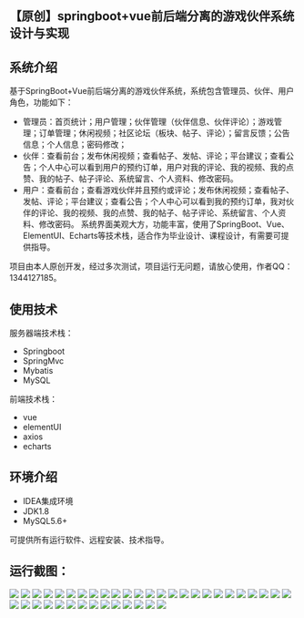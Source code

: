 ## 【原创】springboot+vue前后端分离的游戏伙伴系统设计与实现

## 系统介绍

基于SpringBoot+Vue前后端分离的游戏伙伴系统，系统包含管理员、伙伴、用户角色，功能如下：
- 管理员：首页统计；用户管理；伙伴管理（伙伴信息、伙伴评论）；游戏管理；订单管理；休闲视频；社区论坛（板块、帖子、评论）；留言反馈；公告信息；个人信息；密码修改；
- 伙伴：查看前台；发布休闲视频；查看帖子、发帖、评论；平台建议；查看公告；个人中心可以看到用户的预约订单，用户对我的评论、我的视频、我的点赞、我的帖子、帖子评论、系统留言、个人资料、修改密码。
- 用户：查看前台；查看游戏伙伴并且预约或评论；发布休闲视频；查看帖子、发帖、评论；平台建议；查看公告；个人中心可以看到我的预约订单，我对伙伴的评论、我的视频、我的点赞、我的帖子、帖子评论、系统留言、个人资料、修改密码。
系统界面美观大方，功能丰富，使用了SpringBoot、Vue、ElementUI、Echarts等技术栈，适合作为毕业设计、课程设计，有需要可提供指导。

项目由本人原创开发，经过多次测试，项目运行无问题，请放心使用，作者QQ：1344127185。

## 使用技术

服务器端技术栈：

- Springboot
- SpringMvc
- Mybatis
- MySQL

前端技术栈：

- vue
- elementUI
- axios
- echarts

## 环境介绍

- IDEA集成环境
- JDK1.8
- MySQL5.6+

可提供所有运行软件、远程安装、技术指导。

## 运行截图：
![](https://github.com/itcoderyhl/game-player-server/blob/main/images/1.png)
![](https://github.com/itcoderyhl/game-player-server/blob/main/images/2.png)
![](https://github.com/itcoderyhl/game-player-server/blob/main/images/3.png)
![](https://github.com/itcoderyhl/game-player-server/blob/main/images/4.png)
![](https://github.com/itcoderyhl/game-player-server/blob/main/images/5.png)
![](https://github.com/itcoderyhl/game-player-server/blob/main/images/6.png)
![](https://github.com/itcoderyhl/game-player-server/blob/main/images/7.png)
![](https://github.com/itcoderyhl/game-player-server/blob/main/images/8.png)
![](https://github.com/itcoderyhl/game-player-server/blob/main/images/9.png)
![](https://github.com/itcoderyhl/game-player-server/blob/main/images/10.png)
![](https://github.com/itcoderyhl/game-player-server/blob/main/images/11.png)
![](https://github.com/itcoderyhl/game-player-server/blob/main/images/12.png)
![](https://github.com/itcoderyhl/game-player-server/blob/main/images/13.png)
![](https://github.com/itcoderyhl/game-player-server/blob/main/images/14.png)
![](https://github.com/itcoderyhl/game-player-server/blob/main/images/15.png)
![](https://github.com/itcoderyhl/game-player-server/blob/main/images/16.png)
![](https://github.com/itcoderyhl/game-player-server/blob/main/images/17.png)
![](https://github.com/itcoderyhl/game-player-server/blob/main/images/18.png)
![](https://github.com/itcoderyhl/game-player-server/blob/main/images/19.png)
![](https://github.com/itcoderyhl/game-player-server/blob/main/images/20.png)
![](https://github.com/itcoderyhl/game-player-server/blob/main/images/21.png)
![](https://github.com/itcoderyhl/game-player-server/blob/main/images/22.png)
![](https://github.com/itcoderyhl/game-player-server/blob/main/images/23.png)
![](https://github.com/itcoderyhl/game-player-server/blob/main/images/24.png)
![](https://github.com/itcoderyhl/game-player-server/blob/main/images/25.png)
![](https://github.com/itcoderyhl/game-player-server/blob/main/images/26.png)
![](https://github.com/itcoderyhl/game-player-server/blob/main/images/27.png)
![](https://github.com/itcoderyhl/game-player-server/blob/main/images/28.png)
![](https://github.com/itcoderyhl/game-player-server/blob/main/images/29.png)
![](https://github.com/itcoderyhl/game-player-server/blob/main/images/30.png)
![](https://github.com/itcoderyhl/game-player-server/blob/main/images/31.png)
![](https://github.com/itcoderyhl/game-player-server/blob/main/images/32.png)
![](https://github.com/itcoderyhl/game-player-server/blob/main/images/33.png)
![](https://github.com/itcoderyhl/game-player-server/blob/main/images/34.png)
![](https://github.com/itcoderyhl/game-player-server/blob/main/images/35.png)
![](https://github.com/itcoderyhl/game-player-server/blob/main/images/36.png)
![](https://github.com/itcoderyhl/game-player-server/blob/main/images/37.png)
![](https://github.com/itcoderyhl/game-player-server/blob/main/images/38.png)
![](https://github.com/itcoderyhl/game-player-server/blob/main/images/39.png)
